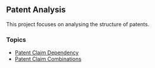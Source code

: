 ## Patent Analysis

This project focuses on analysing the structure of patents.

### Topics

- [Patent Claim Dependency](https://github.com/xi2pi/patent-claim-dependency)
- [Patent Claim Combinations](https://github.com/xi2pi/patent-claim-combination)
